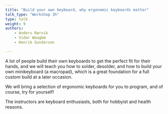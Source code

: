 ```yaml
---
title: "Build your own keyboard, why ergonomic keyboards matter"
talk_type: "Workshop 3h"
type: talk
weight: 9
authors:
    - Anders Rørvik
    - Vidar Waagbø
    - Henrik Gundersen

---
```

A lot of people build their own keyboards to get the perfect fit for their hands, and we will teach you how to solder, desolder, and how to build your own minikeyboard (a macropad), which is a great foundation for a full custom build at a later occasion.

We will bring a selection of ergonomic keyboards for you to program, and of course, try for yourself!

The instructors are keyboard enthusiasts, both for hobbyist and health reasons.
